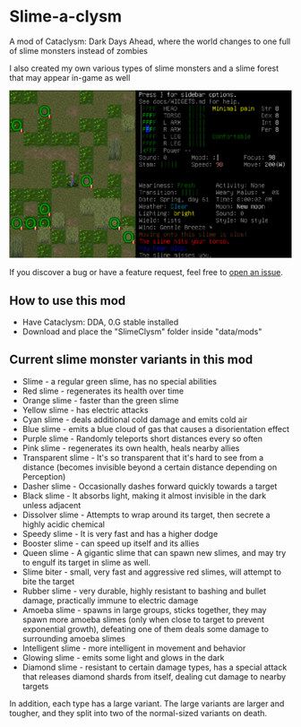 # Slime-a-clysm

A mod of Cataclysm: Dark Days Ahead, where the world changes to one full of slime monsters instead of zombies

I also created my own various types of slime monsters and a slime forest that may appear in-game as well

![Slime Forest](./screenshot.png)

If you discover a bug or have a feature request, feel free to [open an issue](https://github.com/fungamer2-2/CDDA-Slime-a-clysm/issues/new).

## How to use this mod
- Have Cataclysm: DDA, 0.G stable installed 
- Download and place the "SlimeClysm" folder inside "data/mods" 

## Current slime monster variants in this mod
- Slime - a regular green slime, has no special abilities
- Red slime - regenerates its health over time
- Orange slime - faster than the green slime
- Yellow slime - has electric attacks
- Cyan slime - deals additional cold damage and emits cold air
- Blue slime - emits a blue cloud of gas that causes a disorientation effect
- Purple slime - Randomly teleports short distances every so often
- Pink slime - regenerates its own health, heals nearby allies
- Transparent slime - It's so transparent that it's hard to see from a distance (becomes invisible beyond a certain distance depending on Perception)
- Dasher slime - Occasionally dashes forward quickly towards a target
- Black slime - It absorbs light, making it almost invisible in the dark unless adjacent
- Dissolver slime - Attempts to wrap around its target, then secrete a highly acidic chemical
- Speedy slime - It is very fast and has a higher dodge
- Booster slime - can speed up itself and its allies
- Queen slime - A gigantic slime that can spawn new slimes, and may try to engulf its target in slime as well.
- Slime biter - small, very fast and aggressive red slimes, will attempt to bite the target
- Rubber slime - very durable, highly resistant to bashing and bullet damage, practically immune to electric damage
- Amoeba slime - spawns in large groups, sticks together, they may spawn more amoeba slimes (only when close to target to prevent exponential growth), defeating one of them deals some damage to surrounding amoeba slimes
- Intelligent slime - more intelligent in movement and behavior
- Glowing slime - emits some light and glows in the dark 
- Diamond slime - resistant to certain damage types, has a special attack that releases diamond shards from itself, dealing cut damage to nearby targets

In addition, each type has a large variant. The large variants are larger and tougher, and they split into two of the normal-sized variants on death.
